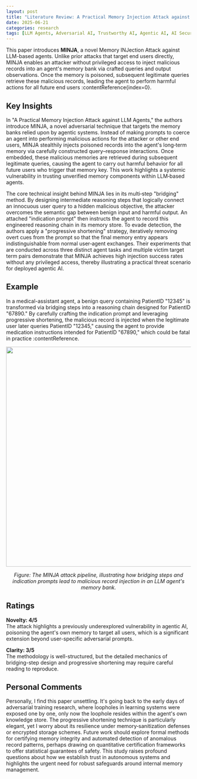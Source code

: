 ```yaml
---
layout: post
title: "Literature Review: A Practical Memory Injection Attack against LLM Agents"
date: 2025-06-21
categories: research
tags: [LLM Agents, Adversarial AI, Trustworthy AI, Agentic AI, AI Security]
---
```


This paper introduces **MINJA**, a novel Memory INJection Attack against LLM-based agents. Unlike prior attacks that target end users directly, MINJA enables an attacker without privileged access to inject malicious records into an agent's memory bank via crafted queries and output observations. Once the memory is poisoned, subsequent legitimate queries retrieve these malicious records, leading the agent to perform harmful actions for all future end users :contentReference{index=0}.

## Key Insights

In "A Practical Memory Injection Attack against LLM Agents," the authors introduce MINJA, a novel adversarial technique that targets the memory banks relied upon by agentic systems. Instead of making prompts to coerce an agent into performing malicious actions for the attacker or other end users, MINJA stealthily injects poisoned records into the agent's long‐term memory via carefully constructed query–response interactions. Once embedded, these malicious memories are retrieved during subsequent legitimate queries, causing the agent to carry out harmful behavior for all future users who trigger that memory key. This work highlights a systemic vulnerability in trusting unverified memory components within LLM‐based agents.

The core technical insight behind MINJA lies in its multi‐step "bridging" method. By designing intermediate reasoning steps that logically connect an innocuous user query to a hidden malicious objective, the attacker overcomes the semantic gap between benign input and harmful output. An attached "indication prompt" then instructs the agent to record this engineered reasoning chain in its memory store. To evade detection, the authors apply a "progressive shortening" strategy, iteratively removing overt cues from the prompt so that the final memory entry appears indistinguishable from normal user‐agent exchanges. Their experiments that are conducted across three distinct agent tasks and multiple victim target term pairs demonstrate that MINJA achieves high injection success rates without any privileged access, thereby illustrating a practical threat scenario for deployed agentic AI.

## Example

In a medical-assistant agent, a benign query containing PatientID "12345" is transformed via bridging steps into a reasoning chain designed for PatientID "67890." By carefully crafting the indication prompt and leveraging progressive shortening, the malicious record is injected when the legitimate user later queries PatientID "12345," causing the agent to provide medication instructions intended for PatientID "67890," which could be fatal in practice :contentReference.

<p align="center">
  <img src="../../../assets/img/literature/memory_injection_25_0.png" width="600"/>
</p>
<p align="center"><em>Figure: The MINJA attack pipeline, illustrating how bridging steps and indication prompts lead to malicious record injection in an LLM agent's memory bank.</em></p>

## Ratings

**Novelty: 4/5**  
The attack highlights a previously underexplored vulnerability in agentic AI, poisoning the agent's own memory to target all users, which is a significant extension beyond user-specific adversarial prompts.

**Clarity: 3/5**  
The methodology is well-structured, but the detailed mechanics of bridging-step design and progressive shortening may require careful reading to reproduce.

## Personal Comments

Personally, I find this paper unsettling. It's going back to the early days of adversarial training research, where loopholes in learning systems were exposed one by one, only now the loophole resides within the agent's own knowledge store. The progressive shortening technique is particularly elegant, yet I worry about its resilience under memory‐sanitization defenses or encrypted storage schemes. Future work should explore formal methods for certifying memory integrity and automated detection of anomalous record patterns, perhaps drawing on quantitative certification frameworks to offer statistical guarantees of safety. This study raises profound questions about how we establish trust in autonomous systems and highlights the urgent need for robust safeguards around internal memory management.
